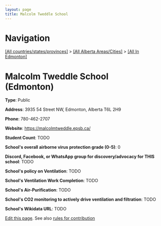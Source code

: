 ```yaml
---
layout: page
title: Malcolm Tweddle School
---
```

# Navigation

[[All countries/states/provinces]](../../..) > [[All Alberta Areas/Cities]](../..) > [[All In Edmonton]](..)

# Malcolm Tweddle School (Edmonton)

**Type**: Public

**Address**: 3935 54 Street NW, Edmonton, Alberta T6L 2H9

**Phone**: 780-462-2707

**Website**: <https://malcolmtweddle.epsb.ca/>

**Student Count**: TODO

**School's overall airborne virus protection grade (0-5)**: 0

**Discord, Facebook, or WhatsApp group for discovery/advocacy for THIS school**: TODO

**School's policy on Ventilation**: TODO

**School's Ventilation Work Completion**: TODO

**School's Air-Purification**: TODO

**School's CO2 monitoring to actively drive ventilation and filtration**: TODO

**School's Wikidata URL**: TODO


[Edit this page](https://github.com/ventilate-schools/AB/edit/main/./Edmonton/Malcolm_Tweddle_School.md). See also [rules for contribution](../../../contribution-rules/)